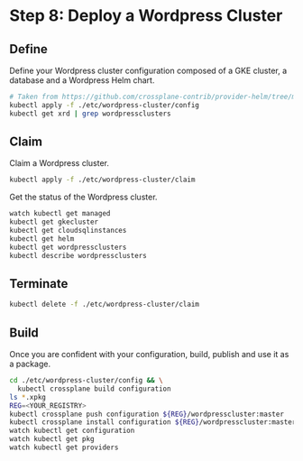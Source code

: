 # Step 8: Deploy a Wordpress Cluster

## Define

Define your Wordpress cluster configuration composed of a GKE cluster, a database and a Wordpress Helm chart.

```bash
# Taken from https://github.com/crossplane-contrib/provider-helm/tree/master/examples/in-composition
kubectl apply -f ./etc/wordpress-cluster/config
kubectl get xrd | grep wordpressclusters
```

## Claim

Claim a Wordpress cluster.

```bash
kubectl apply -f ./etc/wordpress-cluster/claim
```

Get the status of the Wordpress cluster.

```bash
watch kubectl get managed
kubectl get gkecluster
kubectl get cloudsqlinstances
kubectl get helm
kubectl get wordpressclusters
kubectl describe wordpressclusters
```

## Terminate

```bash
kubectl delete -f ./etc/wordpress-cluster/claim
```

## Build

Once you are confident with your configuration, build, publish and use it as a package.

```bash
cd ./etc/wordpress-cluster/config && \
  kubectl crossplane build configuration
ls *.xpkg
REG=<YOUR_REGISTRY>
kubectl crossplane push configuration ${REG}/wordpresscluster:master
kubectl crossplane install configuration ${REG}/wordpresscluster:master
watch kubectl get configuration
watch kubectl get pkg
watch kubectl get providers
```
